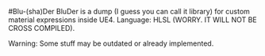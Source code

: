 #Blu-(sha)Der
BluDer is a dump (I guess you can call it library) for custom material expressions inside UE4. 
Language: HLSL (WORRY. IT WILL NOT BE CROSS COMPILED).

Warning: Some stuff may be outdated or already implemented.
